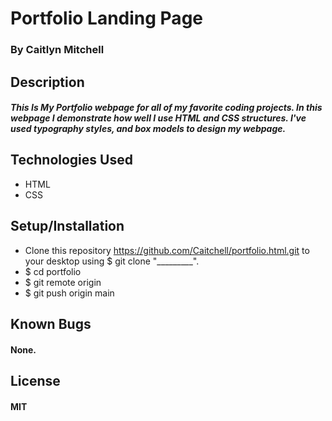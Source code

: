 # Portfolio Landing Page

### By **Caitlyn Mitchell**

## Description

#### _This Is My Portfolio webpage for all of my favorite coding projects. In this webpage I demonstrate how well I use HTML and CSS structures. I've used typography styles, and box models to design my webpage._

## Technologies Used

* HTML
* CSS

####

## Setup/Installation
* Clone this repository https://github.com/Caitchell/portfolio.html.git to your desktop using $ git clone "_________".
* $ cd portfolio
* $ git remote origin
* $ git push origin main

#### 

## Known Bugs

#### None.

## License

#### MIT
